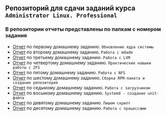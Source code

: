 ## Репозиторий для сдачи заданий курса `Administrator Linux. Professional`
### В репозитории отчеты представлены по папкам с номером задания
- [Отчет](01/README.md) по первому домашнему заданию. `Обновление ядра системы`
- [Отчет](02/README.md) по второму домашнему заданию. `Работа с mdadm`
- [Отчет](03/README.md) по третьему домашнему заданию. `Работа с LVM`
- [Отчет](04/README.md) по четвертому домашнему заданию. `Практические навыки работы с ZFS`
- [Отчет](05/README.md) по пятому домашнему заданию. `Работа с NFS`
- [Отчет](06/README.md) по шестому домашнему заданию. `Сборка RPM-пакета и создание репозитория`
- [Отчет](07/README.md) по седьмому домашнему заданию. `Работа с загрузчиком`
- [Отчет](08/README.md) по восьмому домашнему заданию. `Systemd - создание unit-файла`
- [Отчет](09/README.md) по девятому домашнему заданию. `Пишем скрипт`
- [Отчет](10/README.md) по деcятому домашнему заданию. `Работа с процессами`